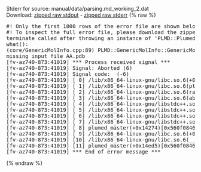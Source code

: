 Stderr for source:  manual/data/parsing.md_working_2.dat   
Download: [zipped raw stdout](parsing.md_working_2.dat.plumed_master.stdout.txt.zip) - [zipped raw stderr](parsing.md_working_2.dat.plumed_master.stderr.txt.zip) 
{% raw %}
<pre>
#! Only the first 1000 rows of the error file are shown below
#! To inspect the full error file, please download the zipped raw stderr file above
terminate called after throwing an instance of 'PLMD::Plumed::ExceptionError'
what():
(core/GenericMolInfo.cpp:89) PLMD::GenericMolInfo::GenericMolInfo(const PLMD::ActionOptions&)
missing input file AA.pdb
[fv-az740-873:41019] *** Process received signal ***
[fv-az740-873:41019] Signal: Aborted (6)
[fv-az740-873:41019] Signal code:  (-6)
[fv-az740-873:41019] [ 0] /lib/x86_64-linux-gnu/libc.so.6(+0x42520)[0x7fbcbc842520]
[fv-az740-873:41019] [ 1] /lib/x86_64-linux-gnu/libc.so.6(pthread_kill+0x12c)[0x7fbcbc8969fc]
[fv-az740-873:41019] [ 2] /lib/x86_64-linux-gnu/libc.so.6(raise+0x16)[0x7fbcbc842476]
[fv-az740-873:41019] [ 3] /lib/x86_64-linux-gnu/libc.so.6(abort+0xd3)[0x7fbcbc8287f3]
[fv-az740-873:41019] [ 4] /lib/x86_64-linux-gnu/libstdc++.so.6(+0xa2b9e)[0x7fbcbcca2b9e]
[fv-az740-873:41019] [ 5] /lib/x86_64-linux-gnu/libstdc++.so.6(+0xae20c)[0x7fbcbccae20c]
[fv-az740-873:41019] [ 6] /lib/x86_64-linux-gnu/libstdc++.so.6(+0xae277)[0x7fbcbccae277]
[fv-az740-873:41019] [ 7] /lib/x86_64-linux-gnu/libstdc++.so.6(__cxa_rethrow+0x4b)[0x7fbcbccae52b]
[fv-az740-873:41019] [ 8] plumed_master(+0x14274)[0x560f0846a274]
[fv-az740-873:41019] [ 9] /lib/x86_64-linux-gnu/libc.so.6(+0x29d90)[0x7fbcbc829d90]
[fv-az740-873:41019] [10] /lib/x86_64-linux-gnu/libc.so.6(__libc_start_main+0x80)[0x7fbcbc829e40]
[fv-az740-873:41019] [11] plumed_master(+0x14ed5)[0x560f0846aed5]
[fv-az740-873:41019] *** End of error message ***
</pre>
{% endraw %}
